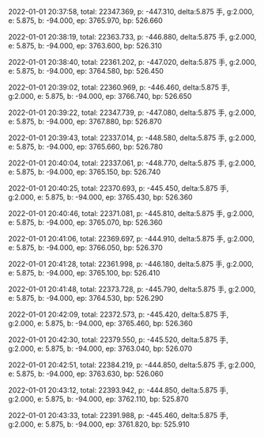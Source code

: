 2022-01-01 20:37:58, total: 22347.369, p: -447.310, delta:5.875 手, g:2.000, e: 5.875, b: -94.000, ep: 3765.970, bp: 526.660

2022-01-01 20:38:19, total: 22363.733, p: -446.880, delta:5.875 手, g:2.000, e: 5.875, b: -94.000, ep: 3763.600, bp: 526.310

2022-01-01 20:38:40, total: 22361.202, p: -447.020, delta:5.875 手, g:2.000, e: 5.875, b: -94.000, ep: 3764.580, bp: 526.450

2022-01-01 20:39:02, total: 22360.969, p: -446.460, delta:5.875 手, g:2.000, e: 5.875, b: -94.000, ep: 3766.740, bp: 526.650

2022-01-01 20:39:22, total: 22347.739, p: -447.080, delta:5.875 手, g:2.000, e: 5.875, b: -94.000, ep: 3767.880, bp: 526.870

2022-01-01 20:39:43, total: 22337.014, p: -448.580, delta:5.875 手, g:2.000, e: 5.875, b: -94.000, ep: 3765.660, bp: 526.780

2022-01-01 20:40:04, total: 22337.061, p: -448.770, delta:5.875 手, g:2.000, e: 5.875, b: -94.000, ep: 3765.150, bp: 526.740

2022-01-01 20:40:25, total: 22370.693, p: -445.450, delta:5.875 手, g:2.000, e: 5.875, b: -94.000, ep: 3765.430, bp: 526.360

2022-01-01 20:40:46, total: 22371.081, p: -445.810, delta:5.875 手, g:2.000, e: 5.875, b: -94.000, ep: 3765.070, bp: 526.360

2022-01-01 20:41:06, total: 22369.697, p: -444.910, delta:5.875 手, g:2.000, e: 5.875, b: -94.000, ep: 3766.050, bp: 526.370

2022-01-01 20:41:28, total: 22361.998, p: -446.180, delta:5.875 手, g:2.000, e: 5.875, b: -94.000, ep: 3765.100, bp: 526.410

2022-01-01 20:41:48, total: 22373.728, p: -445.790, delta:5.875 手, g:2.000, e: 5.875, b: -94.000, ep: 3764.530, bp: 526.290

2022-01-01 20:42:09, total: 22372.573, p: -445.420, delta:5.875 手, g:2.000, e: 5.875, b: -94.000, ep: 3765.460, bp: 526.360

2022-01-01 20:42:30, total: 22379.550, p: -445.520, delta:5.875 手, g:2.000, e: 5.875, b: -94.000, ep: 3763.040, bp: 526.070

2022-01-01 20:42:51, total: 22384.219, p: -444.850, delta:5.875 手, g:2.000, e: 5.875, b: -94.000, ep: 3763.630, bp: 526.060

2022-01-01 20:43:12, total: 22393.942, p: -444.850, delta:5.875 手, g:2.000, e: 5.875, b: -94.000, ep: 3762.110, bp: 525.870

2022-01-01 20:43:33, total: 22391.988, p: -445.460, delta:5.875 手, g:2.000, e: 5.875, b: -94.000, ep: 3761.820, bp: 525.910